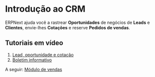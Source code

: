 # Introdução ao CRM


ERPNext ajuda você a rastrear **Oportunidades** de negócios de **Leads** e
**Clientes**, envie-lhes **Cotações** e reserve **Pedidos de vendas**.


## Tutoriais em vídeo


1. [Lead, oportunidade e cotação](https://frappe.school/courses/erpnext-sales-crm/learn/1.1)
2. [Boletim informativo](https://docs.erpnext.com/docs/v13/user/videos/learn/newsletter)


A seguir: [Módulo de vendas](/docs/pt/selling)

